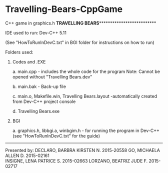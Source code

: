 # Travelling-Bears-CppGame
C++ game in graphics.h
************TRAVELLING BEARS**************************************


IDE used to run: Dev-C++ 5.11

(See "HowToRunInDevC.txt" in BGI folder for instructions on how to run)

Folders used:

1. Codes and .EXE
	
	a. main.cpp - includes the whole code for the program
	   Note: Cannot be opened without "Travelling Bears.dev"
	
	b. main.bak - Back-up file

	c. main.o, Makefile.win, Travelling Bears.layout
	   -automatically created from Dev-C++ project console

	d. Travelling Bears.exe

2. BGI

	a. graphics.h, libbgi.a, winbgim.h - for running the program
	   in Dev-C++ (see "HowToRunInDevC.txt" for the guide)




**********************************************************************

Presented by:
			DECLARO, BARBRA KIRSTEN N.	2015-20558
			GO, MICHAELA ALLEN D.		2015-02161	
			INSIGNE, LENA PATRICE S.	2015-02663
			LORZANO, BEATRIZ JUDE F.	2015-02717

